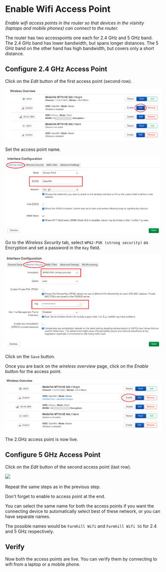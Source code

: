 # Enable Wifi Access Point

_Enable wifi access points in the router so that devices in the visinity (laptops and mobile phones) can connect to the router._

The router has two accesspoints one each for 2.4 GHz and 5 GHz band. The 2.4 GHz band has lower bandwidth, but spans longer distances. The 5 GHz band on the other hand has high bandwidth, but covers only a short distance.

## Configure 2.4 GHz Access Point

Click on the _Edit_ button of the first access point (second row).

![](../images/openwrt-accesspoint-edit.png)

Set the access point name.

![](../images/openwrt-accesspoint-name.png)

Go to the _Wireless Security_ tab, select `WPA2-PSK (strong security)` as Encryption and set a password in the `Key` field.

![](../images/openwrt-accesspoint-security.png)

Click on the `Save` button.

Once you are back on the _wireless overview_ page, click on the _Enable_ button for the access point.

![](../images/openwrt-accesspoint-enable.png)

The 2.GHz access point is now live.

## Configure 5 GHz Access Point

Click on the _Edit_ button of the second access point (last row).

![](../images/openwrt-accesspoint-edit2.png)

Repeat the same steps as in the previous step.

Don't forget to enable to access point at the end.

You can select the same name for both the access points if you want the connecting device to automatically select best of these network, or you can have separate names.

The possible names would be `Farmhill Wifi` and `Farmhill Wifi 5G` for 2.4 and 5 GHz respectively.

## Verify

Now both the access points are live. You can verify them by connecting to wifi from a laptop or a mobile phone.

